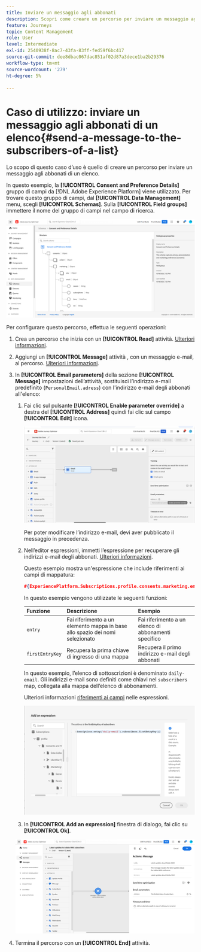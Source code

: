 ```yaml
---
title: Inviare un messaggio agli abbonati
description: Scopri come creare un percorso per inviare un messaggio agli abbonati di un elenco
feature: Journeys
topic: Content Management
role: User
level: Intermediate
exl-id: 2540938f-8ac7-43fa-83ff-fed59f6bc417
source-git-commit: dee8dbac067dac851af02d87a3dece1ba2b29376
workflow-type: tm+mt
source-wordcount: '279'
ht-degree: 5%

---
```


# Caso di utilizzo: inviare un messaggio agli abbonati di un elenco{#send-a-message-to-the-subscribers-of-a-list}

Lo scopo di questo caso d’uso è quello di creare un percorso per inviare un messaggio agli abbonati di un elenco.

In questo esempio, la **[!UICONTROL Consent and Preference Details]** gruppo di campi da [!DNL Adobe Experience Platform] viene utilizzato. Per trovare questo gruppo di campi, dal **[!UICONTROL Data Management]** menu, scegli **[!UICONTROL Schemas]**. Sulla **[!UICONTROL Field groups]** immettere il nome del gruppo di campi nel campo di ricerca.

![Questo gruppo di campi include l&#39;elemento subscriptions](assets/consent-and-preference-details-field-group.png)

Per configurare questo percorso, effettua le seguenti operazioni:

1. Crea un percorso che inizia con un **[!UICONTROL Read]** attività. [Ulteriori informazioni](journey-gs.md).
1. Aggiungi un **[!UICONTROL Message]** attività , con un messaggio e-mail, al percorso. [Ulteriori informazioni](journeys-message.md).
1. In **[!UICONTROL Email parameters]** della sezione **[!UICONTROL Message]** impostazioni dell’attività, sostituisci l’indirizzo e-mail predefinito (`PersonalEmail.adress`) con l&#39;indirizzo e-mail degli abbonati all&#39;elenco:

   1. Fai clic sul pulsante **[!UICONTROL Enable parameter override]** a destra del **[!UICONTROL Address]** quindi fai clic sul campo **[!UICONTROL Edit]** icona.

      ![](assets/message-to-subscribers-uc-1.png)

      Per poter modificare l’indirizzo e-mail, devi aver pubblicato il messaggio in precedenza.

   1. Nell’editor espressioni, immetti l’espressione per recuperare gli indirizzi e-mail degli abbonati. [Ulteriori informazioni](expression/expressionadvanced.md).

      Questo esempio mostra un&#39;espressione che include riferimenti ai campi di mappatura:

      ```json
      #{ExperiencePlatform.Subscriptions.profile.consents.marketing.email.subscriptions.entry('daily-email').subscribers.firstEntryKey()}
      ```

      In questo esempio vengono utilizzate le seguenti funzioni:

      | Funzione | Descrizione | Esempio |
      | --- | --- | --- |
      | `entry` | Fai riferimento a un elemento mappa in base allo spazio dei nomi selezionato | Fai riferimento a un elenco di abbonamenti specifico |
      | `firstEntryKey` | Recupera la prima chiave di ingresso di una mappa | Recupera il primo indirizzo e-mail degli abbonati |

      In questo esempio, l’elenco di sottoscrizioni è denominato `daily-email`. Gli indirizzi e-mail sono definiti come chiavi nel `subscribers` map, collegata alla mappa dell’elenco di abbonamenti.

      Ulteriori informazioni [riferimenti ai campi](expression/field-references.md) nelle espressioni.

      ![](assets/message-to-subscribers-uc-2.png)

   1. In **[!UICONTROL Add an expression]** finestra di dialogo, fai clic su **[!UICONTROL Ok]**.

   ![](assets/message-to-subscribers-uc-3.png)

1. Termina il percorso con un **[!UICONTROL End]** attività.
